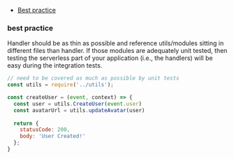 * [Best practice](#best_practice)

### best practice

Handler should be as thin as possible and reference utils/modules sitting in different files than handler. If those modules are adequately unit tested, then testing the serverless part of your application (i.e., the handlers) will be easy during the integration tests.

```js
// need to be covered as much as possible by unit tests
const utils = require('../utils');

const createUser = (event, context) => {
  const user = utils.CreateUser(event.user)
  const avatarUrl = utils.updateAvatar(user)
  
  return {
    statusCode: 200,
    body: 'User Created!'
  };
}
```




